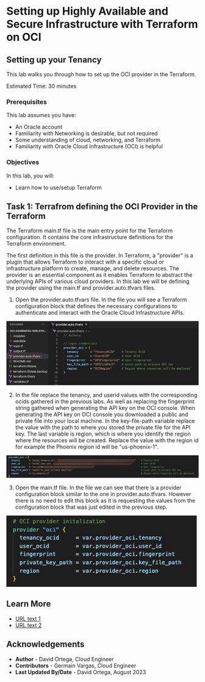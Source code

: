 # Setting up Highly Available and Secure Infrastructure with Terraform on OCI

## Setting up your Tenancy

This lab walks you through how to set up the OCI provider in the Terraform. 

Estimated Time: 30 minutes

### Prerequisites

This lab assumes you have:
* An Oracle account
* Familiarity with Networking is desirable, but not required
* Some understanding of cloud, networking, and Terraform
* Familiarity with Oracle Cloud Infrastructure (OCI) is helpful

### Objectives

In this lab, you will:
* Learn how to use/setup Terraform

## Task 1: Terrafrom defining the OCI Provider in the Terraform
The Terraform main.tf file is the main entry point for the Terraform configuration. It contains the core infrastructure definitions for the Terraform environment. 

The first definition in this file is the provider. In Terraform, a "provider" is a plugin that allows Terraform to interact with a specific cloud or infrastructure platform to create, manage, and delete resources. The provider is an essential component as it enables Terraform to abstract the underlying APIs of various cloud providers. In this lab we will be defining the provider using the main.tf and provider.auto.tfvars files. 

1. Open the provider.auto.tfvars file. In the file you will see a Terraform configuration block that defines the necessary configurations to authenticate and interact with the Oracle Cloud Infrastructure APIs.

 ![providerfile](images/providerfile.png)

2. In the file replace the tenancy, and userid values with the corresponding ocids gathered in the previous labs. As well as replacing the fingerprint string gathered when generating the API key on the OCI console. When generating the API key on OCI console you downloaded a public and private file into your local machine. In the key-file-path variable replace the value with the path to where you stored the private file for the API key. The last variable is region, which is where you identify the region where the resources will be created. Replace the value with the region id for example the Phoenix region id will be "us-phoenix-1".

 ![providerautotfvars](images/providerautotfvars.png)

3. Open the main.tf file. In the file we can see that there is a provider configuration block similar to the one in provider.auto.tfvars. However there is no need to edit this block as it is requesting the values from the configuration block that was just edited in the previous step.

 ![ociprovider](images/ociprovider.png)

## Learn More

* [URL text 1](http://docs.oracle.com)
* [URL text 2](http://docs.oracle.com)

## Acknowledgements
* **Author** - David Ortega, Cloud Engineer
* **Contributors** - Germain Vargas, Cloud Engineer
* **Last Updated By/Date** - David Ortega, August 2023
